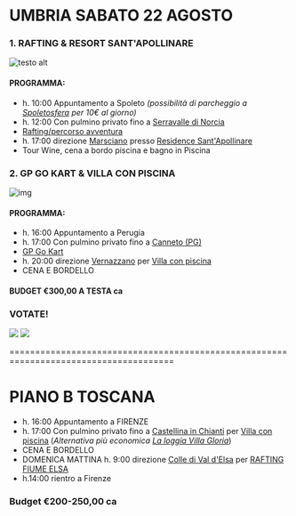 
# UMBRIA SABATO 22 AGOSTO

### 1. RAFTING & RESORT SANT'APOLLINARE


![testo alt](https://www.asgaia.it/media/k2/items/cache/51a3864ed3ad604d2340c3f8fe249f94_XL.jpg)


#### PROGRAMMA: 
  
  * h. 10:00 Appuntamento a Spoleto *(possibilità di parcheggio a [Spoletosfera](https://www.google.it/maps/place/Parcheggio+Spoletosfera/@42.7314275,12.7326153,17z/data=!4m8!1m2!2m1!1sspoletosfera!3m4!1s0x132ef4611e2a61bd:0x3d46bc75be78f628!8m2!3d42.7299793!4d12.7336183) per 10€ al giorno)*
  * h. 12:00 Con pulmino privato fino a [Serravalle di Norcia](https://www.google.com/maps/place/Rafting+Umbria/@42.785417,13.0214593,17z/data=!3m1!4b1!4m5!3m4!1s0x132e68f073cc7159:0x668f12bc6b59489a!8m2!3d42.785417!4d13.023648)
  * <a href="https://www.raftingumbria.it" target="_blank">Rafting/percorso avventura</a>  
  * h. 17:00 direzione [Marsciano](https://www.google.com/maps/place/Ristorante+Il+Borgo+Sant'Apollinare/@42.989945,12.2616192,17z/data=!3m1!4b1!4m5!3m4!1s0x132ea58159cfe07f:0xcedda86ac38405be!8m2!3d42.989945!4d12.2638079) presso <a href="https://www.resortsantapollinare.com" target="_blank">Residence Sant'Apollinare</a>  
  * Tour Wine, cena a bordo piscina e bagno in Piscina


### 2. GP GO KART & VILLA CON PISCINA


![img](https://i.ytimg.com/vi/dyQ2vfDuhvc/maxresdefault.jpg)


#### PROGRAMMA: 
  
  * h. 16:00 Appuntamento a Perugia
  * h. 17:00 Con pulmino privato fino a [Canneto (PG)](https://www.google.it/maps/place/TrackFire+Go-Kart/@43.0022825,12.1713442,17z/data=!3m1!4b1!4m5!3m4!1s0x132eae0ddb5c5a4f:0xcab46c6319892332!8m2!3d43.0022786!4d12.1735329)
  * [GP Go Kart](https://www.facebook.com/trackfiregokart) 
  * h. 20:00 direzione [Vernazzano](https://www.google.it/maps/place/La+Villa+sul+Lago/@43.2078975,12.089705,14.13z/data=!4m8!3m7!1s0x132c00b7d4e171cd:0xb5cdf07d7b3f32e5!5m2!4m1!1i2!8m2!3d43.2178674!4d12.0944895) per <a href="https://www.vrbo.com/it-it/affitto-vacanze/p986615vb?adultsCount=13&arrival=2020-08-22&departure=2020-08-23" target="_blank">Villa con piscina</a>
  * CENA E BORDELLO

#### BUDGET €300,00 A TESTA ca

### VOTATE!

[![](https://api.gh-polls.com/poll/01ECD289JR63R6JEWB9T8YV3KY/RAFTING%20%26%20RESORT%20SANT'APOLLINARE)](https://api.gh-polls.com/poll/01ECD289JR63R6JEWB9T8YV3KY/RAFTING%20%26%20RESORT%20SANT'APOLLINARE/vote)
[![](https://api.gh-polls.com/poll/01ECD289JR63R6JEWB9T8YV3KY/GP%20GO%20KART%20%26%20VILLA%20CON%20PISCINA)](https://api.gh-polls.com/poll/01ECD289JR63R6JEWB9T8YV3KY/GP%20GO%20KART%20%26%20VILLA%20CON%20PISCINA/vote)

======================================================================================
# PIANO B TOSCANA

  * h. 16:00 Appuntamento a FIRENZE
  * h. 17:00 Con pulmino privato fino a [Castellina in Chianti](https://www.google.it/maps/place/Agricola+Sommavilla/@43.4731393,11.3002602,17z/data=!3m1!4b1!4m5!3m4!1s0x132a34895b39f49d:0x9c2a9d3b71c7690a!8m2!3d43.4731354!4d11.3024489) per <a href="https://www.vrbo.com/it-it/affitto-vacanze/p1061581vb?adultsCount=13&arrival=2020-08-22&departure=2020-08-23" target="_blank">Villa con piscina</a> 
  (*Alternativa più economica [La loggia Villa Gloria](http://www.booking.com/Share-sar2v1)*)
  * CENA E BORDELLO
  * DOMENICA MATTINA h. 9:00 direzione [Colle di Val d'Elsa](https://www.google.it/maps/place/53034+Colle+di+Val+d'Elsa+SI/@43.4022852,11.0636128,11.79z/data=!4m5!3m4!1s0x132a3ac3558cc631:0x39d1b483bc65251e!8m2!3d43.4199639!4d11.1272064) per <a href="https://www.t-rafting.com/project/rafting-fiume-elsa/" target="_blank">RAFTING FIUME ELSA</a>
  * h.14:00 rientro a Firenze
  ### Budget €200-250,00 ca

